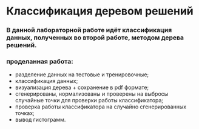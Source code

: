 # Классификация деревом решений
### В данной лабораторной работе идёт классификация данных, полученных во второй работе, методом дерева решений.

### проделанная работа:
- разделение данных на тестовые и тренировочные;
- классификация данных;
- визуализация дерева + сохранение в pdf формате;
- сгенерированы, нормализованы и проверены на выбросы случайные точки для проверки работы классификатора;
- проверка работы классификатора на случайно сгенерированных точках;
- вывод гистограмм.
